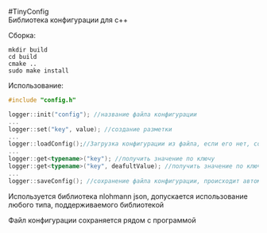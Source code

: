 #TinyConfig  
Библиотека конфигурации для с++

Сборка:
```shell
mkdir build
cd build
cmake ..
sudo make install
```

Использование:
```c++
#include "config.h"

logger::init("config"); //название файла конфигурации
...
logger::set("key", value); //создание разметки
...
logger::loadConfig();//Загрузка конфигурации из файла, если его нет, создает из разметки заданной выше
...
logger::get<typename>("key"); //получить значение по ключу
logger::get<typename>("key", deafultValue); //получить значение по ключу, если ранее не существовал задать
...
logger::saveConfig(); //сохранение файла конфигурации, происходит автоматически при использовании set или get c 2 параметрами
```
Используется библиотека nlohmann json, допускается использование любого типа, поддерживаемого библиотекой

Файл конфигурации сохраняется рядом с программой